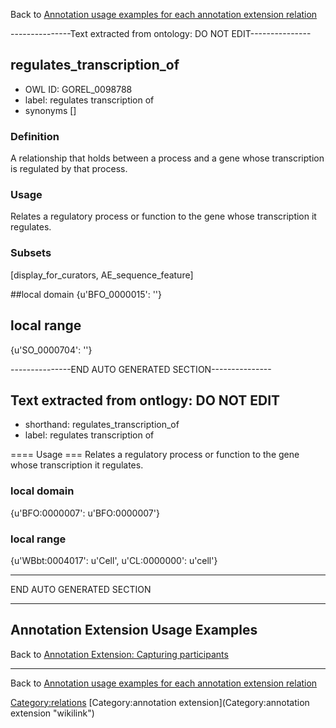 Back to [Annotation usage examples for each annotation extension relation](http://wiki.geneontology.org/index.php/Annotation_usage_examples_for_each_annotation_extension_relation)

---------------Text extracted from ontology: DO NOT EDIT---------------

## regulates_transcription_of
* OWL ID: GOREL_0098788
* label: regulates transcription of
* synonyms
[]

### Definition
A relationship that holds between a process and a gene whose transcription is regulated by that process.

### Usage
Relates a regulatory process or function to the gene whose transcription it regulates.

### Subsets
[display_for_curators, AE_sequence_feature]

##local domain
{u'BFO_0000015': ''}

## local range
{u'SO_0000704': ''}

---------------END AUTO GENERATED SECTION---------------


Text extracted from ontlogy: DO NOT EDIT
----------------------------------------

-   shorthand: regulates\_transcription\_of
-   label: regulates transcription of

==== Usage === Relates a regulatory process or function to the gene whose transcription it regulates.

### local domain

{u'BFO:0000007': u'BFO:0000007'}

### local range

{u'WBbt:0004017': u'Cell', u'CL:0000000': u'cell'}

------------------------------------------------------------------------

END AUTO GENERATED SECTION

------------------------------------------------------------------------

Annotation Extension Usage Examples
-----------------------------------

Back to [Annotation Extension: Capturing participants](http://wiki.geneontology.org/index.php/Annotation_Extension:_Capturing_participants)

------------------------------------------------------------------------

Back to [Annotation usage examples for each annotation extension relation](http://wiki.geneontology.org/index.php/Annotation_usage_examples_for_each_annotation_extension_relation)

<Category:relations> [Category:annotation extension](Category:annotation extension "wikilink")
